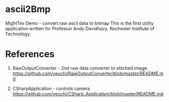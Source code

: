 # ascii2Bmp
MightTex Demo - convert raw ascii data to bitmap
This is the first utility application written for Professor Andy Davidhazy, Rochester Institute of Technology.

# References

1. RawOutputConverter - 2nd raw data converter to stitched image.
https://github.com/yeuchi/RawOutputConverter/blob/master/README.md

2. CSharpApplication - controls camera
https://github.com/yeuchi/CSharp_Application/blob/master/README.md
